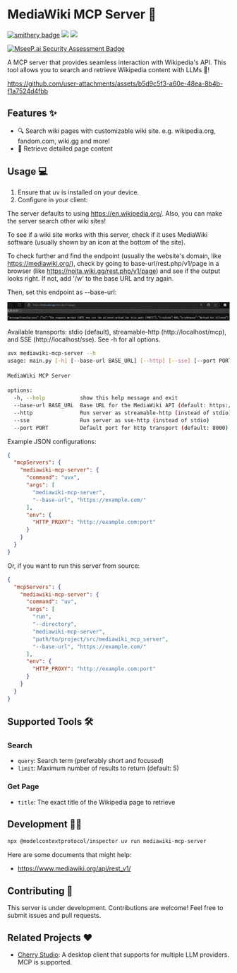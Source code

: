 # MediaWiki MCP Server 🚀

[![smithery badge](https://smithery.ai/badge/@shiquda/mediawiki-mcp-server)](https://smithery.ai/server/@shiquda/mediawiki-mcp-server) ![](https://img.shields.io/badge/Python-3.13-informational?logo=&style=flat&logoColor=00bfff&color=005566&labelColor=00bfe6) ![](https://img.shields.io/badge/build%20with-uv-informational?logo=&style=flat&logoColor=333333&color=622867&labelColor=de5fe9) 

[![MseeP.ai Security Assessment Badge](https://mseep.net/pr/shiquda-mediawiki-mcp-server-badge.png)](https://mseep.ai/app/shiquda-mediawiki-mcp-server)

A MCP server that provides seamless interaction with Wikipedia's API. This tool allows you to search and retrieve Wikipedia content with LLMs 🤖!

<https://github.com/user-attachments/assets/b5d9c5f3-a60e-48ea-8b4b-f1a7524d4fbb>

## Features ✨

- 🔍 Search wiki pages with customizable wiki site. e.g. wikipedia.org, fandom.com, wiki.gg and more!
- 📖 Retrieve detailed page content

## Usage 💻

1. Ensure that uv is installed on your device.
2. Configure in your client:

The server defaults to using <https://en.wikipedia.org/>. Also, you can make the server search other wiki sites!

To see if a wiki site works with this server, check if it uses MediaWiki software (usually shown by an icon at the bottom of the site).

To check further and find the endpoint (usually the website's domain, like <https://mediawiki.org/>), check by going to base-url/rest.php/v1/page in a browser (like <https://noita.wiki.gg/rest.php/v1/page>) and see if the output looks right. If not, add '/w' to the base URL and try again.

Then, set this endpoint as --base-url:

![](/imgs/PixPin_2025-04-04_19-41-55.png)

Available transports: stdio (default), streamable-http (http://localhost/mcp), and SSE (http://localhost/sse). See -h for all options.

```bash
uvx mediawiki-mcp-server --h
usage: main.py [-h] [--base-url BASE_URL] [--http] [--sse] [--port PORT]

MediaWiki MCP Server

options:
  -h, --help           show this help message and exit
  --base-url BASE_URL  Base URL for the MediaWiki API (default: https://en.wikipedia.org/w/``)
  --http               Run server as streamable-http (instead of stdio)
  --sse                Run server as sse-http (instead of stdio)
  --port PORT          Default port for http transport (default: 8000)

```

Example JSON configurations:

```json
{
  "mcpServers": {
    "mediawiki-mcp-server": {
      "command": "uvx",
      "args": [
        "mediawiki-mcp-server",
        "--base-url", "https://example.com/"
      ],
      "env": {
        "HTTP_PROXY": "http://example.com:port"
      }
    }
  }
}
```

Or, if you want to run this server from source:

```json
{
  "mcpServers": {
    "mediawiki-mcp-server": {
      "command": "uv",
      "args": [
        "run",
        "--directory", 
        "mediawiki-mcp-server",
        "path/to/project/src/mediawiki_mcp_server",
        "--base-url", "https://example.com/"
      ],
      "env": {
        "HTTP_PROXY": "http://example.com:port"
      }
    }
  }
}
```

## Supported Tools 🛠

### Search

- `query`: Search term (preferably short and focused)
- `limit`: Maximum number of results to return (default: 5)

### Get Page

- `title`: The exact title of the Wikipedia page to retrieve

## Development 👨‍💻

```bash
npx @modelcontextprotocol/inspector uv run mediawiki-mcp-server
```

Here are some documents that might help:

- <https://www.mediawiki.org/api/rest_v1/>

## Contributing 🤝

This server is under development. Contributions are welcome! Feel free to submit issues and pull requests.

## Related Projects ♥️

- [Cherry Studio](https://github.com/CherryHQ/cherry-studio): A desktop client that supports for multiple LLM providers. MCP is supported.
